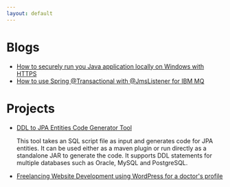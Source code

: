 ```yaml
---
layout: default
---
```


# Blogs

* [How to securely run you Java application locally on Windows with HTTPS](./blogs/spring-boot-local-https.html)
* [How to use Spring @Transactional with @JmsListener for IBM MQ](./blogs/sample-spring-boot-jms-transaction-ibm-mq.md)

# Projects

* [DDL to JPA Entities Code Generator Tool](https://github.com/ngbsn/sqlscript2jpa-codegen)

  This tool takes an SQL script file as input and generates code for JPA entities. It can be used either as a maven
  plugin or run directly as a standalone JAR to generate the code. It supports DDL statements for multiple databases such as
  Oracle, MySQL and PostgreSQL.

* [Freelancing Website Development using WordPress for a doctor's profile](https://drajeyadeshpande.com/)